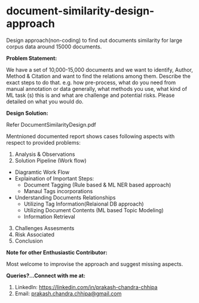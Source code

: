 # document-similarity-design-approach
Design approach(non-coding) to find out documents similarity for large corpus data around 15000 documents.

**Problem Statement:**

We have a set of 10,000-15,000 documents and we want to identify, Author, Method & Citation and want to find the relations among them. Describe the exact steps to do that. e.g. how pre-process, what do you need from manual annotation or data generally, what methods you use, what kind of ML task (s) this is and what are challenge and potential risks. Please detailed on what you would do.

**Design Solution:**

Refer DocumentSimilarityDesign.pdf

Mentnioned documented report shows cases following aspects with respect to provided problems:

1) Analysis & Observations
2) Solution Pipeline (Work flow)
  - Diagramtic Work Flow
  - Explaination of Important Steps:
    - Document Tagging (Rule based & ML NER based approach)
    - Manaul Tags incorporations
  - Understanding Documents Relationships
    - Utilizing Tag Information(Relaional DB approach)
    - Utilizing Document Contents (ML based Topic Modeling)
    - Information Retrieval
3) Challenges Assesments
4) Risk Associated
5) Conclusion


**Note for other Enthusiastic Contributor:**

Most welcome to improvise the approach and suggest missing aspects.

**Queries?...Connect with me at:**

1) LinkedIn: https://linkedin.com/in/prakash-chandra-chhipa
2) Email: prakash.chandra.chhipa@gmail.com
